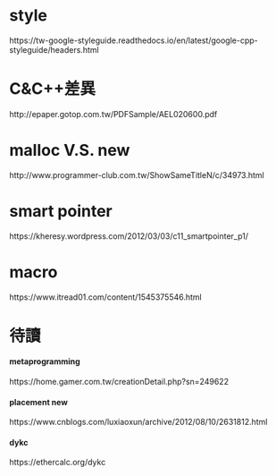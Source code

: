<h1>style</h1>
https://tw-google-styleguide.readthedocs.io/en/latest/google-cpp-styleguide/headers.html
<h1>C&C++差異</h1>
http://epaper.gotop.com.tw/PDFSample/AEL020600.pdf
<h1>malloc V.S. new</h1>
http://www.programmer-club.com.tw/ShowSameTitleN/c/34973.html
<h1>smart pointer</h1>
https://kheresy.wordpress.com/2012/03/03/c11_smartpointer_p1/
<h1>macro</h1>
https://www.itread01.com/content/1545375546.html
<h1>待讀</h1>
<h4>metaprogramming</h4>
https://home.gamer.com.tw/creationDetail.php?sn=249622
<h4>placement new</h4>
https://www.cnblogs.com/luxiaoxun/archive/2012/08/10/2631812.html
<h4>dykc</h4>
https://ethercalc.org/dykc
